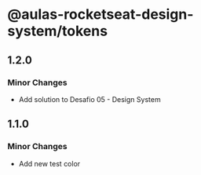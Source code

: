 # @aulas-rocketseat-design-system/tokens

## 1.2.0

### Minor Changes

- Add solution to Desafio 05 - Design System

## 1.1.0

### Minor Changes

- Add new test color

